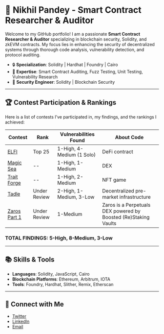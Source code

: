 # 🚀 Nikhil Pandey - Smart Contract Researcher & Auditor

Welcome to my GitHub portfolio! I am a passionate **Smart Contract Researcher & Auditor** specializing in blockchain security, Solidity, and zkEVM contracts. My focus lies in enhancing the security of decentralized systems through thorough code analysis, vulnerability detection, and protocol auditing. 

- 🔒 **Specialization**: Solidity | Hardhat | Foundry | Cairo
- 🎯 **Expertise**: Smart Contract Auditing, Fuzz Testing, Unit Testing, Vulnerability Research
- 🏅 **Security Engineer**: Solidity | Blockchain Security

---

## 🏆 **Contest Participation & Rankings**

Here is a list of contests I’ve participated in, my findings, and the rankings I achieved:

| Contest | Rank | Vulnerabilities Found | About Code |
|---------|------|-----------------------|------------|
| [ELFI](https://audits.sherlock.xyz/contests/329) | Top 25 | 1-High, 4-Medium (1 Solo) | DeFi contract |
| [Magic Sea](https://audits.sherlock.xyz/contests/437?filter=questions) | -- | 1-High, 1-Medium | DEX |
| [Trait Forge](https://code4rena.com/audits/2024-07-traitforge) | -- | 1-High, 2-Medium | NFT game |
| [Tadle](https://codehawks.cyfrin.io/c/2024-08-tadle?submissions) | Under Review | 2-High, 1-Medium, 3-Low | Decentralized pre-market infrastructure |
| [Zaros Part 1](https://codehawks.cyfrin.io/c/2024-07-zaros) | Under Review | 1-Medium | Zaros is a Perpetuals DEX powered by Boosted (Re)Staking Vaults |

### TOTAL FINDINGS: 5-High, 8-Medium, 3-Low

---

## 📚 **Skills & Tools**

- **Languages**: Solidity, JavaScript, Cairo
- **Blockchain Platforms**: Ethereum, Arbitrum, IOTA
- **Tools**: Foundry, Hardhat, Slither, Remix, Etherscan

---

## 🔗 **Connect with Me**

- [Twitter](https://x.com/Nicks_block?t=w9In04U_AfOvsm_zI2FTpA&s=09)
- [LinkedIn](https://www.linkedin.com/in/nikhil-pandey-079720291?utm_source=share&utm_campaign=share_via&utm_content=profile&utm_medium=android_app)
- [Email](mailto:pndeynikhil0@gmail.com)
